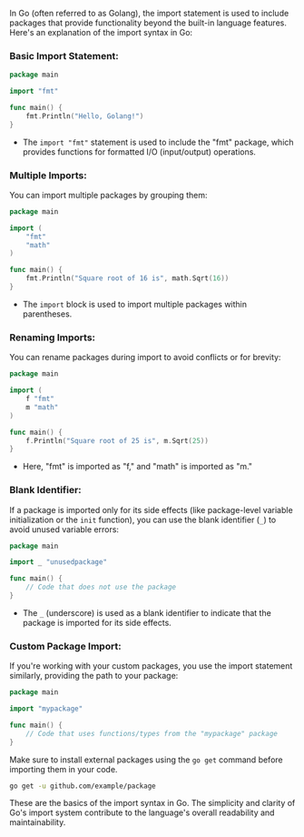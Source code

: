 In Go (often referred to as Golang), the import statement is used to include packages that provide functionality beyond the built-in language features. Here's an explanation of the import syntax in Go:

### Basic Import Statement:

```go
package main

import "fmt"

func main() {
    fmt.Println("Hello, Golang!")
}
```

- The `import "fmt"` statement is used to include the "fmt" package, which provides functions for formatted I/O (input/output) operations.

### Multiple Imports:

You can import multiple packages by grouping them:

```go
package main

import (
    "fmt"
    "math"
)

func main() {
    fmt.Println("Square root of 16 is", math.Sqrt(16))
}
```

- The `import` block is used to import multiple packages within parentheses.

### Renaming Imports:

You can rename packages during import to avoid conflicts or for brevity:

```go
package main

import (
    f "fmt"
    m "math"
)

func main() {
    f.Println("Square root of 25 is", m.Sqrt(25))
}
```

- Here, "fmt" is imported as "f," and "math" is imported as "m."

### Blank Identifier:

If a package is imported only for its side effects (like package-level variable initialization or the `init` function), you can use the blank identifier (`_`) to avoid unused variable errors:

```go
package main

import _ "unusedpackage"

func main() {
    // Code that does not use the package
}
```

- The `_` (underscore) is used as a blank identifier to indicate that the package is imported for its side effects.

### Custom Package Import:

If you're working with your custom packages, you use the import statement similarly, providing the path to your package:

```go
package main

import "mypackage"

func main() {
    // Code that uses functions/types from the "mypackage" package
}
```

Make sure to install external packages using the `go get` command before importing them in your code.

```sh
go get -u github.com/example/package
```

These are the basics of the import syntax in Go. The simplicity and clarity of Go's import system contribute to the language's overall readability and maintainability.
